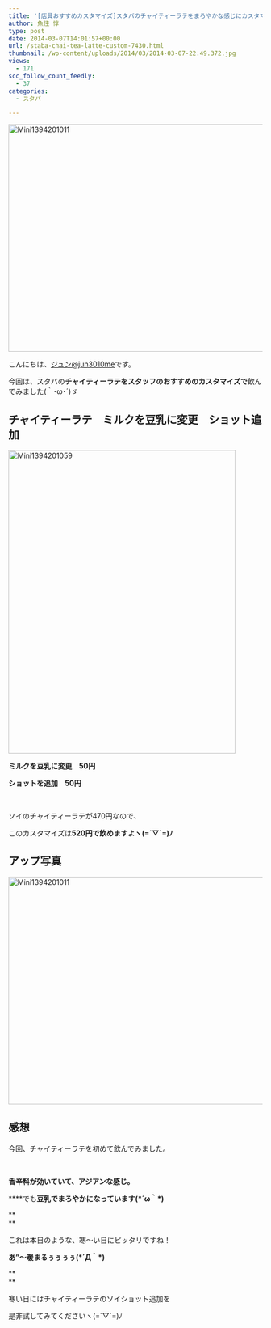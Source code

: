 ```yaml
---
title: '[店員おすすめカスタマイズ]スタバのチャイティーラテをまろやかな感じにカスタマイズしてみた'
author: 魚住 惇
type: post
date: 2014-03-07T14:01:57+00:00
url: /staba-chai-tea-latte-custom-7430.html
thumbnail: /wp-content/uploads/2014/03/2014-03-07-22.49.372.jpg
views:
  - 171
scc_follow_count_feedly:
  - 37
categories:
  - スタバ

---
```

<img decoding="async" loading="lazy" src="/wp-content/uploads/2014/03/mini1394201011.jpg" alt="Mini1394201011" title="mini1394201011.jpg" border="0" width="600" height="450" /><!--more-->

こんにちは、[ジュン@jun3010me][1]です。

今回は、スタバの**チャイティーラテをスタッフのおすすめのカスタマイズで**飲んでみました(｀･ω･´)ゞ

## チャイティーラテ　ミルクを豆乳に変更　ショット追加

<img decoding="async" loading="lazy" src="/wp-content/uploads/2014/03/mini1394201059.jpg" alt="Mini1394201059" title="mini1394201059.jpg" border="0" width="450" height="600" /> 

**ミルクを豆乳に変更　50円**

**ショットを追加　50円**

 

ソイのチャイティーラテが470円なので、

このカスタマイズは**520円で飲めますよヽ(=´▽\`=)ﾉ**

## アップ写真

<img decoding="async" loading="lazy" src="/wp-content/uploads/2014/03/mini13942010111.jpg" alt="Mini1394201011" title="mini1394201011.jpg" border="0" width="600" height="450" /> 

## 感想

今回、チャイティーラテを初めて飲んでみました。

 

**香辛料が効いていて、アジアンな感じ。** 

****でも**豆乳でまろやかになっています(\*´ω｀\*)**

**  
** 

これは本日のような、寒〜い日にピッタリですね！

**あ”〜暖まるぅぅぅぅ(\*´Д｀\*)**

**  
** 

寒い日にはチャイティーラテのソイショット追加を

是非試してみてくださいヽ(=´▽\`=)ﾉ

 [1]: https://twitter.com/jun3010me